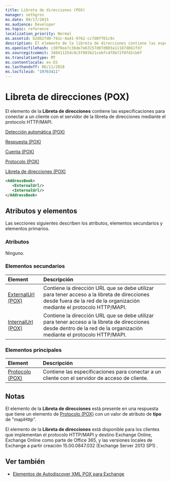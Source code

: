 ```yaml
---
title: Libreta de direcciones (POX)
manager: sethgros
ms.date: 09/17/2015
ms.audience: Developer
ms.topic: reference
localization_priority: Normal
ms.assetid: b2d62fd0-741c-4a41-9762-cc7d0ff01c9c
description: El elemento de la libreta de direcciones contiene las especificaciones para conectar a un cliente con el servidor de la libreta de direcciones mediante el protocolo HTTP/MAPI.
ms.openlocfilehash: c30f0ee7c36de7e63157d07d003a11187d661fd7
ms.sourcegitcommit: 34041125dc8c5f993b21cebfc4f8b72f0fd2cb6f
ms.translationtype: MT
ms.contentlocale: es-ES
ms.lasthandoff: 06/11/2018
ms.locfileid: "19763411"
---
```

# <a name="addressbook-pox"></a>Libreta de direcciones (POX)

El elemento de la **Libreta de direcciones** contiene las especificaciones para conectar a un cliente con el servidor de la libreta de direcciones mediante el protocolo HTTP/MAPI. 
  
[Detección automática (POX)](autodiscover-pox.md)
  
[Respuesta (POX)](response-pox.md)
  
[Cuenta (POX)](account-pox.md)
  
[Protocolo (POX)](protocol-pox.md)
  
[Libreta de direcciones (POX)](addressbook-pox.md)
  
```XML
<AddressBook>
   <ExternalUrl/>
   <InternalUrl/>
</AddressBook>
```

## <a name="attributes-and-elements"></a>Atributos y elementos

Las secciones siguientes describen los atributos, elementos secundarios y elementos primarios.
  
### <a name="attributes"></a>Atributos

Ninguno.
  
### <a name="child-elements"></a>Elementos secundarios

|**Element**|**Descripción**|
|:-----|:-----|
|[ExternalUrl (POX)](externalurl-pox.md) <br/> |Contiene la dirección URL que se debe utilizar para tener acceso a la libreta de direcciones desde fuera de la red de la organización mediante el protocolo HTTP/MAPI.  <br/> |
|[InternalUrl (POX)](internalurl-pox.md) <br/> |Contiene la dirección URL que se debe utilizar para tener acceso a la libreta de direcciones desde dentro de la red de la organización mediante el protocolo HTTP/MAPI.  <br/> |
   
### <a name="parent-elements"></a>Elementos principales

|**Element**|**Descripción**|
|:-----|:-----|
|[Protocolo (POX)](protocol-pox.md) <br/> |Contiene las especificaciones para conectar a un cliente con el servidor de acceso de cliente.  <br/> |
   
## <a name="remarks"></a>Notas

El elemento de la **Libreta de direcciones** está presente en una respuesta que tiene un elemento de [Protocolo (POX)](protocol-pox.md) con un valor de atributo de **tipo** de "mapiHttp". 
  
El elemento de la **Libreta de direcciones** está disponible para los clientes que implementan el protocolo HTTP/MAPI y destino Exchange Online, Exchange Online como parte de Office 365, y las versiones locales de Exchange a partir creación 15.00.0847.032 (Exchange Server 2013 SP1) . 
  
## <a name="see-also"></a>Ver también

- [Elementos de Autodiscover XML POX para Exchange](pox-autodiscover-xml-elements-for-exchange.md)

